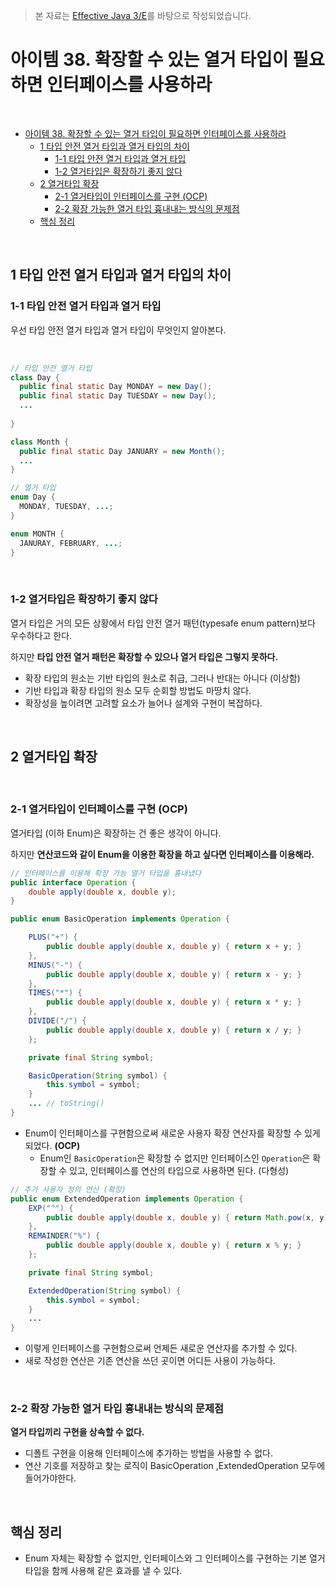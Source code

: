 > 본 자료는 [Effective Java 3/E]()를 바탕으로 작성되었습니다.

# 아이템 38. 확장할 수 있는 열거 타입이 필요하면 인터페이스를 사용하라

<br>

- [아이템 38. 확장할 수 있는 열거 타입이 필요하면 인터페이스를 사용하라](#아이템-38-확장할-수-있는-열거-타입이-필요하면-인터페이스를-사용하라)
  - [1 타입 안전 열거 타입과 열거 타입의 차이](#1-타입-안전-열거-타입과-열거-타입의-차이)
    - [1-1 타입 안전 열거 타입과 열거 타입](#1-1-타입-안전-열거-타입과-열거-타입)
    - [1-2 열거타입은 확장하기 좋지 않다](#1-2-열거타입은-확장하기-좋지-않다)
  - [2 열거타입 확장](#2-열거타입-확장)
    - [2-1 열거타입이 인터페이스를 구현 (OCP)](#2-1-열거타입이-인터페이스를-구현-ocp)
    - [2-2 확장 가능한 열거 타입 흉내내는 방식의 문제점](#2-2-확장-가능한-열거-타입-흉내내는-방식의-문제점)
  - [핵심 정리](#핵심-정리)

<br>

## 1 타입 안전 열거 타입과 열거 타입의 차이

### 1-1 타입 안전 열거 타입과 열거 타입
우선 타입 안전 열거 타입과 열거 타입이 무엇인지 알아본다.

<br>

```java
// 타입 안전 열거 타입
class Day {
  public final static Day MONDAY = new Day();
  public final static Day TUESDAY = new Day();
  ...
    
}

class Month {
  public final static Day JANUARY = new Month();
  ...
}
```
```java
// 열거 타입
enum Day {
  MONDAY, TUESDAY, ...;
}

enum MONTH {
  JANURAY, FEBRUARY, ...;
}
```

<br>

### 1-2 열거타입은 확장하기 좋지 않다
열거 타입은 거의 모든 상황에서 타입 안전 열거 패턴(typesafe enum pattern)보다 우수하다고 한다.

하지만 **타입 안전 열거 패턴은 확장할 수 있으나 열거 타입은 그렇지 못하다.**

* 확장 타입의 원소는 기반 타입의 원소로 취급, 그러나 반대는 아니다 (이상함)
* 기반 타입과 확장 타입의 원소 모두 순회할 방법도 마땅치 않다.
* 확장성을 높이려면 고려할 요소가 늘어나 설계와 구현이 복잡하다.

<br>

## 2 열거타입 확장

<br>

### 2-1 열거타입이 인터페이스를 구현 (OCP)
열거타입 (이하 Enum)은 확장하는 건 좋은 생각이 아니다.

하지만 **연산코드와 같이 Enum을 이용한 확장을 하고 싶다면 인터페이스를 이용해라.**

```java
// 인터페이스를 이용해 확장 가능 열거 타입을 흉내냈다
public interface Operation {
    double apply(double x, double y);
}

public enum BasicOperation implements Operation {

    PLUS("+") {
        public double apply(double x, double y) { return x + y; }
    },
    MINUS("-") {
        public double apply(double x, double y) { return x - y; }
    },
    TIMES("*") {
        public double apply(double x, double y) { return x * y; }
    },
    DIVIDE("/") {
        public double apply(double x, double y) { return x / y; }
    };

    private final String symbol;

    BasicOperation(String symbol) {
        this.symbol = symbol;
    }
    ... // toString()
}
```
* Enum이 인터페이스를 구현함으로써 새로운 사용자 확장 연산자를 확장할 수 있게 되었다. **(OCP)**
  * Enum인 `BasicOperation`은 확장할 수 없지만 인터페이스인 `Operation`은 확장할 수 있고, 인터페이스를 연산의 타입으로 사용하면 된다. (다형성)

```java
// 추가 사용자 정의 연산 (확장)
public enum ExtendedOperation implements Operation {
    EXP("^") {
        public double apply(double x, double y) { return Math.pow(x, y)}
    },
    REMAINDER("%") {
        public double apply(double x, double y) { return x % y; }
    };

    private final String symbol;

    ExtendedOperation(String symbol) {
        this.symbol = symbol;
    }
    ...
}
```
* 이렇게 인터페이스를 구현함으로써 언제든 새로운 연산자를 추가할 수 있다.
* 새로 작성한 연산은 기존 연산을 쓰던 곳이면 어디든 사용이 가능하다.

<br>

### 2-2 확장 가능한 열거 타입 흉내내는 방식의 문제점
**열거 타입끼리 구현을 상속할 수 없다.**

* 디폴트 구현을 이용해 인터페이스에 추가하는 방법을 사용할 수 없다.
* 연산 기호를 저장하고 찾는 로직이 BasicOperation ,ExtendedOperation 모두에 들어가야한다.

<br>

## 핵심 정리
* Enum 자체는 확장할 수 없지만, 인터페이스와 그 인터페이스를 구현하는 기본 열거 타입을 함께 사용해 같은 효과를 낼 수 있다.